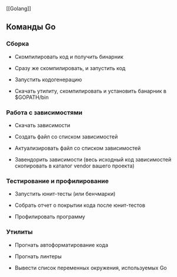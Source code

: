 [[Golang]]
## Команды Go

### Сборка

 - <go build> Скомпилировать код и получить бинарник

 - <go run> Сразу же скомпилировать, и запустить код

 - <go generate> Запустить кодогенерацию

 - <go install> Скачать утилиту, скомпилировать и установить банарник в $GOPATH/bin

### Работа с зависимостями

 - <go get> Скачать зависимости

 - <go mod init> Создать файл со списком зависимостей

 - <go mod tidy> Актуализировать файл со списком зависимостей

 - <go mod vendor> Завендорить зависимости (весь исходный код зависимостей скопировать в каталог vendor вашего проекта)

### Тестирование и профилирование

 - <go test> Запустить юнит-тесты (или бенчмарки)

 - <go tool cover> Собрать отчет о покрытии кода после юнит-тестов

 - <go tool pprof> Профилировать программу

### Утилиты

 - <go fmt> Прогнать автоформатирование кода

 - <go vet> Прогнать линтеры

 - <go env> Вывести список переменных окружения, используемых Go
 